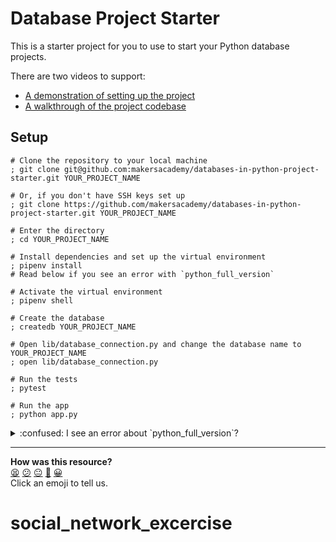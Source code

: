 # Database Project Starter

This is a starter project for you to use to start your Python database projects.

There are two videos to support:

* [A demonstration of setting up the project](https://youtu.be/8dBADUN8gdg?t=0s)
* [A walkthrough of the project codebase](https://www.youtube.com/watch?v=8dBADUN8gdg&t=287s) 

## Setup

```shell
# Clone the repository to your local machine
; git clone git@github.com:makersacademy/databases-in-python-project-starter.git YOUR_PROJECT_NAME

# Or, if you don't have SSH keys set up
; git clone https://github.com/makersacademy/databases-in-python-project-starter.git YOUR_PROJECT_NAME

# Enter the directory
; cd YOUR_PROJECT_NAME

# Install dependencies and set up the virtual environment
; pipenv install
# Read below if you see an error with `python_full_version`

# Activate the virtual environment
; pipenv shell

# Create the database
; createdb YOUR_PROJECT_NAME

# Open lib/database_connection.py and change the database name to YOUR_PROJECT_NAME
; open lib/database_connection.py

# Run the tests
; pytest

# Run the app
; python app.py
```

<details>
  <summary>:confused: I see an error about `python_full_version`?</summary>

  <!-- OMITTED -->

  ---

  Your `pipenv` may be outdated and subject to a bug with newer `Pipfile`s.

  ```shell
  ; pipenv --version
  2022.9.24 # If you see something in September 2022, try this
  ; pip3 install "pipenv>=2022.11.5" -U
  # pip3 will update pipenv for you

  # Then try running `pipenv install` again
  ; pipenv install
  ```

  If that works, great! If not, contact your coach.

  ---
</details>


<!-- BEGIN GENERATED SECTION DO NOT EDIT -->

---

**How was this resource?**  
[😫](https://airtable.com/shrUJ3t7KLMqVRFKR?prefill_Repository=makersacademy%2Fdatabases-in-python-project-starter&prefill_File=README.md&prefill_Sentiment=😫) [😕](https://airtable.com/shrUJ3t7KLMqVRFKR?prefill_Repository=makersacademy%2Fdatabases-in-python-project-starter&prefill_File=README.md&prefill_Sentiment=😕) [😐](https://airtable.com/shrUJ3t7KLMqVRFKR?prefill_Repository=makersacademy%2Fdatabases-in-python-project-starter&prefill_File=README.md&prefill_Sentiment=😐) [🙂](https://airtable.com/shrUJ3t7KLMqVRFKR?prefill_Repository=makersacademy%2Fdatabases-in-python-project-starter&prefill_File=README.md&prefill_Sentiment=🙂) [😀](https://airtable.com/shrUJ3t7KLMqVRFKR?prefill_Repository=makersacademy%2Fdatabases-in-python-project-starter&prefill_File=README.md&prefill_Sentiment=😀)  
Click an emoji to tell us.

<!-- END GENERATED SECTION DO NOT EDIT -->
# social_network_excercise
